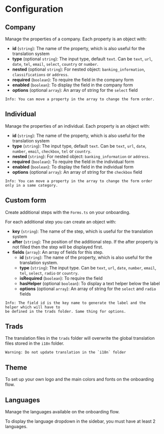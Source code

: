 # Configuration

## Company

Manage the properties of a company. Each property is an object with: 

- **id** (`string`): The name of the property, which is also useful for the translation system
- **type** (optional `string`): The input type, default `text`. Can be `text`, `url`, `date`, `tel`, `email`, `select`, `country` or `number`.
- **nested** (optional `string`): For nested object: `banking_information`, `classifications` or `address`.
- **required** (`boolean`): To require the field in the company form
- **enabled** (`boolean`): To display the field in the company form
- **options** (optional `array`): An array of string for the `select` field

```
Info: You can move a property in the array to change the form order.
```

## Individual

Manage the properties of an individual. Each property is an object with:

- **id** (`string`): The name of the property, which is also useful for the translation system
- **type** (`string`): The input type, default `text`. Can be `text`, `url`, `date`, `number`, `email`, `checkbox`, `tel` or `country`.
- **nested** (`string`): For nested object: `banking_information` or `address`.
- **required** (`boolean`): To require the field in the individual form
- **enabled** (`boolean`): To display the field in the individual form
- **options** (optional `array`): An array of string for the `checkbox` field

```
Info: You can move a property in the array to change the form order only in a same category.
```

## Custom form

Create additional steps with the `Forms.ts` on your onboarding.

For each additional step you can create an object with:

- **key** (`string`): The name of the step, which is useful for the translation system
- **after** (`string`): The position of the additional step. If the after property is not filled then the step will be displayed first.
- **fields** (`array`): An array of fields for this step.
  - **id** (`string`): The name of the property, which is also useful for the translation system.
  - **type** (`string`): The input type. Can be `text`, `url`, `date`, `number`, `email`, `tel`, `select`, `radio` or `country`.
  - **isRequired** (`boolean`): To require the field
  - **hasHelper** (optional `boolean`): To display a text helper below the label
  - **options** (optional `array`): An array of string for the `select` and `radio` fields

```
Info: The field id is the key name to generate the label and the helper which will have to 
be defined in the trads folder. Same thing for options.
```

## Trads

The translation files in the `trads` folder will overwrite the global translation files stored in the `i18n` folder.

```
Warning: Do not update translation in the `i18n` folder
```

## Theme

To set up your own logo and the main colors and fonts on the onboarding flow.

## Languages

Manage the languages available on the onboarding flow.

To display the language dropdown in the sidebar, you must have at least 2 languages.